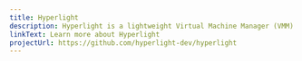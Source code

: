 ```yaml
---
title: Hyperlight
description: Hyperlight is a lightweight Virtual Machine Manager (VMM) designed to be embedded within applications. It enables safe execution of untrusted code within micro virtual machines with very low latency and minimal overhead.
linkText: Learn more about Hyperlight 
projectUrl: https://github.com/hyperlight-dev/hyperlight
---
```

